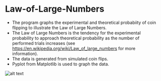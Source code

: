 # Law-of-Large-Numbers
- The program graphs the experimental and theoretical probabiity of coin flipping to illustrate the Law of Large Numbers.
- The Law of Large Numbers is the tendency for the experimental probability to approach theoretical probability as the number of performed trials increases (see https://en.wikipedia.org/wiki/Law_of_large_numbers for more information).
- The data is generated from simulated coin flips.
- Pyplot from Matplotlib is used to graph the data.

![alt text](https://raw.githubusercontent.com/rishiso/Law-of-Large-Numbers/master/Graphic.png "Graphic")
